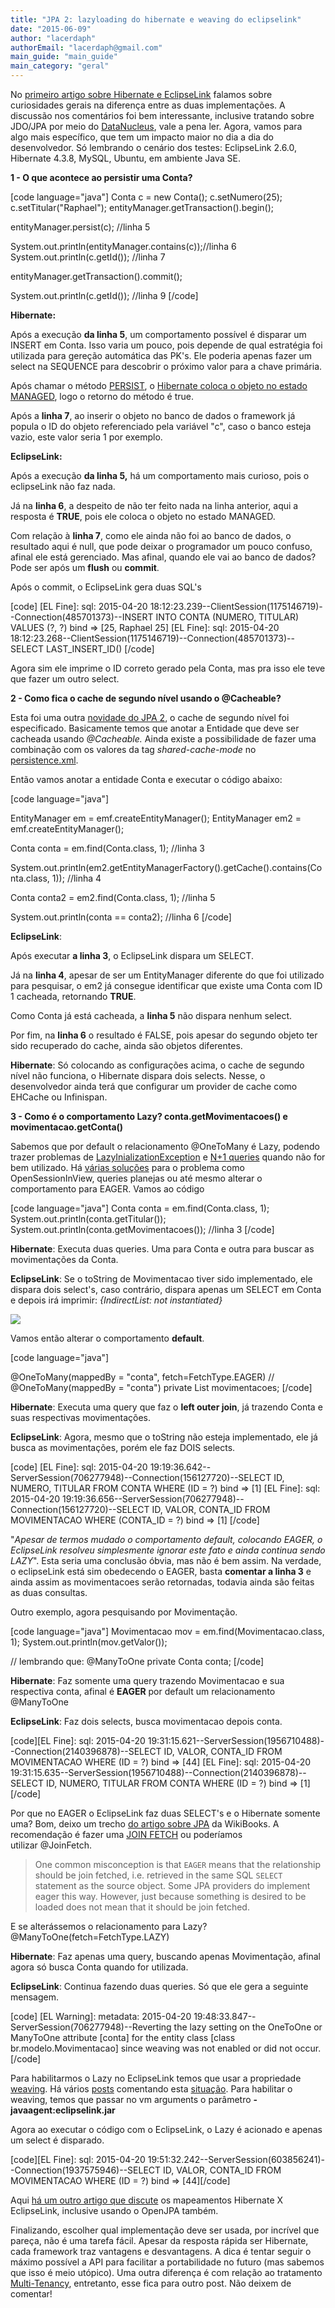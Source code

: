 ```yaml
---
title: "JPA 2: lazyloading do hibernate e weaving do eclipselink"
date: "2015-06-09"
author: "lacerdaph"
authorEmail: "lacerdaph@gmail.com"
main_guide: "main_guide"
main_category: "geral"
---
```


No [primeiro artigo sobre Hibernate e EclipseLink](https://blog.caelum.com.br/jpa-hibernate-ou-eclipselink/) falamos sobre curiosidades gerais na diferença entre as duas implementações. A discussão nos comentários foi bem interessante, inclusive tratando sobre JDO/JPA por meio do [DataNucleus](http://www.datanucleus.org/), vale a pena ler. Agora, vamos para algo mais específico, que tem um impacto maior no dia a dia do desenvolvedor. Só lembrando o cenário dos testes: EclipseLink 2.6.0, Hibernate 4.3.8, MySQL, Ubuntu, em ambiente Java SE.

**1 - O que acontece ao persistir uma Conta?** 

\[code language="java"\] Conta c = new Conta(); c.setNumero(25); c.setTitular("Raphael"); entityManager.getTransaction().begin();

entityManager.persist(c); //linha 5

System.out.println(entityManager.contains(c));//linha 6 System.out.println(c.getId()); //linha 7

entityManager.getTransaction().commit();

System.out.println(c.getId()); //linha 9 \[/code\]

**Hibernate:**

Após a execução **da linha 5**, um comportamento possível é disparar um INSERT em Conta. Isso varia um pouco, pois depende de qual estratégia foi utilizada para gereção automática das PK's. Ele poderia apenas fazer um select na SEQUENCE para descobrir o próximo valor para a chave primária.

Após chamar o método [PERSIST](http://blog.triadworks.com.br/atualizacoes-indevidas-com-a-jpa), o [Hibernate coloca o objeto no estado MANAGED](https://blog.caelum.com.br/entidades-managed-transient-e-detached-no-hibernate-e-jpa/), logo o retorno do método é true.

Após a **linha 7**, ao inserir o objeto no banco de dados o framework já popula o ID do objeto referenciado pela variável "c", caso o banco esteja vazio, este valor seria 1 por exemplo.

**EclipseLink:**

Após a execução **da linha 5,** há um comportamento mais curioso, pois o eclipseLink não faz nada.

Já na **linha 6**, a despeito de não ter feito nada na linha anterior, aqui a resposta é **TRUE**, pois ele coloca o objeto no estado MANAGED.

Com relação à **linha 7**, como ele ainda não foi ao banco de dados, o resultado aqui é null, que pode deixar o programador um pouco confuso, afinal ele está gerenciado. Mas afinal, quando ele vai ao banco de dados? Pode ser após um **flush** ou **commit**.

Após o commit, o EclipseLink gera duas SQL's

\[code\] \[EL Fine\]: sql: 2015-04-20 18:12:23.239--ClientSession(1175146719)--Connection(485701373)--INSERT INTO CONTA (NUMERO, TITULAR) VALUES (?, ?) bind => \[25, Raphael 25\] \[EL Fine\]: sql: 2015-04-20 18:12:23.268--ClientSession(1175146719)--Connection(485701373)--SELECT LAST\_INSERT\_ID() \[/code\]

Agora sim ele imprime o ID correto gerado pela Conta, mas pra isso ele teve que fazer um outro select.

**2 - Como fica o cache de segundo nível usando o @Cacheable?**

Esta foi uma outra [novidade do JPA 2](http://docs.oracle.com/javaee/6/tutorial/doc/gkjia.html), o cache de segundo nível foi especificado. Basicamente temos que anotar a Entidade que deve ser cacheada usando _@Cacheable._ Ainda existe a possibilidade de fazer uma combinação com os valores da tag _shared-cache-mode_ no [persistence.xml](http://docs.oracle.com/javaee/6/tutorial/doc/gkjio.html).

Então vamos anotar a entidade Conta e executar o código abaixo:

\[code language="java"\]

EntityManager em = emf.createEntityManager(); EntityManager em2 = emf.createEntityManager();

Conta conta = em.find(Conta.class, 1); //linha 3

System.out.println(em2.getEntityManagerFactory().getCache().contains(Conta.class, 1)); //linha 4

Conta conta2 = em2.find(Conta.class, 1); //linha 5

System.out.println(conta == conta2); //linha 6 \[/code\]

**EclipseLink**:

Após executar **a linha 3**, o EclipseLink dispara um SELECT.

Já na **linha 4**, apesar de ser um EntityManager diferente do que foi utilizado para pesquisar, o em2 já consegue identificar que existe uma Conta com ID 1 cacheada, retornando **TRUE**.

Como Conta já está cacheada, a **linha 5** não dispara nenhum select.

Por fim, na **linha 6** o resultado é FALSE, pois apesar do segundo objeto ter sido recuperado do cache, ainda são objetos diferentes.

**Hibernate**: Só colocando as configurações acima, o cache de segundo nível não funciona, o Hibernate dispara dois selects. Nesse, o desenvolvedor ainda terá que configurar um provider de cache como EHCache ou Infinispan.

**3 - Como é o comportamento Lazy? conta.getMovimentacoes() e movimentacao.getConta()**

Sabemos que por default o relacionamento @OneToMany é Lazy, podendo trazer problemas de [LazyInializationException](https://blog.caelum.com.br/enfrentando-a-lazyinitializationexception-no-hibernate/) e [N+1 queries](https://blog.caelum.com.br/os-7-habitos-dos-desenvolvedores-hibernate-e-jpa-altamente-eficazes/) quando não for bem utilizado. Há [várias soluções](http://blog.triadworks.com.br/hibernate-efetivo-erros-comuns-e-solucoes) para o problema como OpenSessionInView, queries planejas ou até mesmo alterar o comportamento para EAGER. Vamos ao código

\[code language="java"\] Conta conta = em.find(Conta.class, 1); System.out.println(conta.getTitular()); System.out.println(conta.getMovimentacoes()); //linha 3 \[/code\]

**Hibernate**: Executa duas queries. Uma para Conta e outra para buscar as movimentações da Conta.

**EclipseLink**: Se o toString de Movimentacao tiver sido implementado, ele dispara dois select's, caso contrário, dispara apenas um SELECT em Conta e depois irá imprimir: _{IndirectList: not instantiated}_

![](http://www.eclipse.org/eclipselink/logocontest/sapir/bridge_eclipse.gif)

Vamos então alterar o comportamento **default**.

\[code language="java"\]

@OneToMany(mappedBy = "conta", fetch=FetchType.EAGER) // @OneToMany(mappedBy = "conta") private List<Movimentacao> movimentacoes; \[/code\]

**Hibernate**: Executa uma query que faz o **left outer join**, já trazendo Conta e suas respectivas movimentações.

**EclipseLink**: Agora, mesmo que o toString não esteja implementado, ele já busca as movimentações, porém ele faz DOIS selects.

\[code\] \[EL Fine\]: sql: 2015-04-20 19:19:36.642--ServerSession(706277948)--Connection(156127720)--SELECT ID, NUMERO, TITULAR FROM CONTA WHERE (ID = ?) bind => \[1\] \[EL Fine\]: sql: 2015-04-20 19:19:36.656--ServerSession(706277948)--Connection(156127720)--SELECT ID, VALOR, CONTA\_ID FROM MOVIMENTACAO WHERE (CONTA\_ID = ?)</em> bind => \[1\] \[/code\]

"_Apesar de termos mudado o comportamento default, colocando EAGER, o EclipseLink resolveu simplesmente ignorar este fato e ainda continua sendo LAZY_". Esta seria uma conclusão óbvia, mas não é bem assim. Na verdade, o eclipseLink está sim obedecendo o EAGER, basta **comentar a linha 3** e ainda assim as movimentacoes serão retornadas, todavia ainda são feitas as duas consultas.

Outro exemplo, agora pesquisando por Movimentação.

\[code language="java"\] Movimentacao mov = em.find(Movimentacao.class, 1); System.out.println(mov.getValor());

// lembrando que: @ManyToOne private Conta conta; \[/code\]

**Hibernate**: Faz somente uma query trazendo Movimentacao e sua respectiva conta, afinal é **EAGER** por default um relacionamento @ManyToOne

**EclipseLink**: Faz dois selects, busca movimentacao depois conta.

\[code\]\[EL Fine\]: sql: 2015-04-20 19:31:15.621--ServerSession(1956710488)--Connection(2140396878)--SELECT ID, VALOR, CONTA\_ID FROM MOVIMENTACAO WHERE (ID = ?)</em> bind => \[44\] \[EL Fine\]: sql: 2015-04-20 19:31:15.635--ServerSession(1956710488)--Connection(2140396878)--SELECT ID, NUMERO, TITULAR FROM CONTA WHERE (ID = ?) bind => \[1\] \[/code\]

Por que no EAGER o EclipseLink faz duas SELECT's e o Hibernate somente uma? Bom, deixo um trecho [do artigo sobre JPA](http://en.wikibooks.org/wiki/Java_Persistence/Relationships#Object_corruption.2C_one_side_of_the_relationship_is_not_updated_after_updating_the_other_side) da WikiBooks. A recomendação é fazer uma [JOIN FETCH](http://en.wikibooks.org/wiki/Java_Persistence/Relationships#Join_Fetching) ou poderíamos utilizar @JoinFetch.

> One common misconception is that `EAGER` means that the relationship should be join fetched, i.e. retrieved in the same SQL `SELECT` statement as the source object. Some JPA providers do implement eager this way. However, just because something is desired to be loaded does not mean that it should be join fetched.

E se alterássemos o relacionamento para Lazy? @ManyToOne(fetch=FetchType.LAZY)

**Hibernate**: Faz apenas uma query, buscando apenas Movimentação, afinal agora só busca Conta quando for utilizada.

**EclipseLink**: Continua fazendo duas queries. Só que ele gera a seguinte mensagem.

\[code\] \[EL Warning\]: metadata: 2015-04-20 19:48:33.847--ServerSession(706277948)--Reverting the lazy setting on the OneToOne or ManyToOne attribute \[conta\] for the entity class \[class br.modelo.Movimentacao\] since weaving was not enabled or did not occur. \[/code\]

Para habilitarmos o Lazy no EclipseLink temos que usar a propriedade [weaving](http://eclipse.org/eclipselink/documentation/2.5/concepts/app_dev007.htm). Há vários [posts](http://java-persistence-performance.blogspot.com.br/2011/06/how-to-improve-jpa-performance-by-1825.html) comentando esta [situação](http://www.javabeat.net/jpa-lazy-eager-loading/). Para habilitar o weaving, temos que passar no vm arguments o parâmetro **\-javaagent:eclipselink.jar**

Agora ao executar o código com o EclipseLink, o Lazy é acionado e apenas um select é disparado.

\[code\]\[EL Fine\]: sql: 2015-04-20 19:51:32.242--ServerSession(603856241)--Connection(1937575946)--SELECT ID, VALOR, CONTA\_ID FROM MOVIMENTACAO WHERE (ID = ?)</em> bind => \[44\]\[/code\]

Aqui [há um outro artigo que discute](http://vard-lokkur.blogspot.com.br/2010/09/jpa-demystified-episode-1-onetomany-and.html) os mapeamentos Hibernate X EclipseLink, inclusive usando o OpenJPA também.

Finalizando, escolher qual implementação deve ser usada, por incrível que pareça, não é uma tarefa fácil. Apesar da resposta rápida ser Hibernate, cada framework traz vantagens e desvantagens. A dica é tentar seguir o máximo possível a API para facilitar a portabilidade no futuro (mas sabemos que isso é meio utópico). Uma outra diferença é com relação ao tratamento [Multi-Tenancy](http://docs.jboss.org/hibernate/orm/4.2/devguide/en-US/html/ch16.html), entretanto, esse fica para outro post. Não deixem de comentar!
